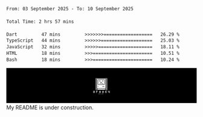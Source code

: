 <!--START_SECTION:waka-->

```txt
From: 03 September 2025 - To: 10 September 2025

Total Time: 2 hrs 57 mins

Dart         47 mins         >>>>>>>==================   26.29 %
TypeScript   44 mins         >>>>>>===================   25.03 %
JavaScript   32 mins         >>>>>====================   18.11 %
HTML         18 mins         >>>======================   10.51 %
Bash         18 mins         >>>======================   10.24 %
```

<!--END_SECTION:waka-->

<img src="https://raw.githubusercontent.com/n3xta/image-hosting/main/img/202411032331174.png"/>
My README is under construction. 
